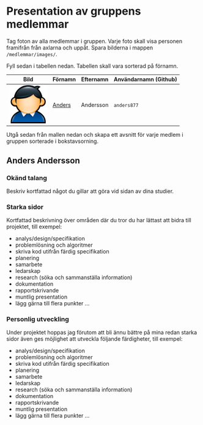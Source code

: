 # Presentation av gruppens medlemmar

Tag foton av alla medlemmar i gruppen. Varje foto skall visa personen framifrån från axlarna och uppåt. Spara bilderna i mappen `/medlemmar/images/`.

Fyll sedan i tabellen nedan. Tabellen skall vara sorterad på förnamn. 

Bild                                       | Förnamn               | Efternamn | Användarnamn (Github)
-------------------------------------------|-----------------------|-----------|---------------------
<img src="images/user.png" width="100px">  | [Anders](#anders877)  | Andersson | `anders877`

Utgå sedan från mallen nedan och skapa ett avsnitt för varje medlem i gruppen sorterade i bokstavsorning. 
<a name="anders877"></a>
## Anders Andersson


### Okänd talang
Beskriv kortfattad något du gillar att göra vid sidan av dina studier. 

### Starka sidor

Kortfattad beskrivning över områden där du tror du har lättast att bidra till projektet, till exempel: 
- analys/design/specifikation
- problemlösning och algoritmer
- skriva kod utifrån färdig specifikation
- planering
- samarbete
- ledarskap
- research (söka och sammanställa information)
- dokumentation
- rapportskrivande
- muntlig presentation
- lägg gärna till flera punkter ...

### Personlig utveckling

Under projektet hoppas jag förutom att bli ännu bättre på mina redan starka sidor även ges möjlighet att utveckla följande färdigheter, till exempel: 
- analys/design/specifikation
- problemlösning och algoritmer
- skriva kod utifrån färdig specifikation
- planering
- samarbete
- ledarskap
- research (söka och sammanställa information)
- dokumentation
- rapportskrivande
- muntlig presentation
- lägg gärna till flera punkter ...


